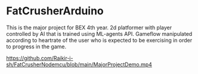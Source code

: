 # FatCrusherArduino
This is the major project for BEX 4th year. 2d platformer with player controlled by AI that is trained using ML-agents API. Gameflow manipulated according to heartrate of the user who is expected to be exercising in order to progress in the game. 

https://github.com/Raikir-i-sh/FatCrusherNodemcu/blob/main/MajorProjectDemo.mp4
